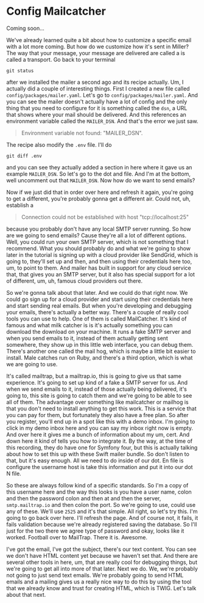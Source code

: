 # Config Mailcatcher

Coming soon...

We've already learned quite a bit about how to customize a specific email with a lot
more coming. But how do we customize how it's sent in Miller? The way that your
message, your message are delivered are called a is called a transport. Go back to
your terminal 

```terminal-silent
git status
```

after we installed the mailer a second ago and its recipe actually. Um,
I actually did a couple of interesting things. First I created a new file called
`config/packages/mailer.yaml`. Let's go to `config/packages/mailer.yaml`. And
you can see the mailer doesn't actually have a lot of config and the only thing that
you need to configure for it is something called the `dsn`, a URL that shows where your
mail should be delivered. And this references an environment variable called the
`MAILER_DSN`. And that's the error we just saw. 

> Environment variable not found: "MAILER_DSN". 

The recipe also modify the `.env` file. I'll do 

```terminal
git diff .env
``` 
 
and you can see they actually added a section in here where it gave us an example 
`MAILER_DSN`. So let's go to the dot and file. And I'm at the bottom, well 
uncomment out that `MAILER_DSN`. Now how do we want to send emails?

Now if we just did that in order over here and refresh it again, you're going to get
a different, you're probably gonna get a different air. Could not, uh, establish a

> Connection could not be established with host "tcp://localhost:25"

because you probably don't have any local SMTP server running. So how are we going to send
emails? Cause they're all a lot of different options. Well, you could run your own
SMTP server, which is not something that I recommend. What you should probably do and
what we're going to show later in the tutorial is signing up with a cloud provider
like SendGrid, which is going to, they'll set up and then, and then using their
credentials here too, um, to point to them. And mailer has built in support for any
cloud service that, that gives you an SMTP server, but it also has special support
for a lot of different, um, uh, famous cloud providers out there.

So we're gonna talk about that later. And we could do that right now. We could go
sign up for a cloud provider and start using their credentials here and start sending
real emails. But when you're developing and debugging your emails, there's actually a
better way. There's a couple of really cool tools you can use to help. One of them is
called MailCatcher. It's kind of famous and what milk catcher is is it's actually
something you can download the download on your machine. It runs a fake SMTP server
and when you send emails to it, instead of them actually getting sent somewhere, they
show up in this little web interface, you can debug them. There's another one called
the mail hog, which is maybe a little bit easier to install. Male catches run on
Ruby, and there's a third option, which is what we are going to use.

It's called mailtrap, but a mailtrap.io, this is going to give us that same
experience. It's going to set up kind of a fake a SMTP server for us. And when we
send emails to it, instead of those actually being delivered, it's going to, this
site is going to catch them and we're going to be able to see all of them. The
advantage over something like mailcatcher or mailhog is that you don't need to
install anything to get this work. This is a service that you can pay for them, but
fortunately they also have a free plan. So after you register, you'll end up in a
spot like this with a demo inbox. I'm going to click in my demo inbox here and you
can say my inbox right now is empty. And over here it gives me a bunch of information
about my um, cert. And down here it kind of tells you how to integrate it. By the
way, at the time of this recording, they do have one for Symfony four, but this is
actually talking about how to set this up with these Swift mailer bundle. So don't
listen to that, but it's easy enough. All we need to do inside of our dot. En file is
configure the username host is take this information and put it into our dot N file.

So these are always follow kind of a specific standards. So I'm a copy of this
username here and the way this looks is you have a user name, colon and then the
password colon and then at and then the server, `smtp.mailtrap.io` and then colon the
port. So we're going to use, could use any of these. We'll use `2525` and it's that
simple. All right, so let's try this. I'm going to go back over here. I'll refresh
the page. And of course not, it fails, it fails validation because we're already
registered saving the database. So I'll just for the two there we agree type of
password and okay, looks like it worked. Football over to MailTrap. There it is.
Awesome.

I've got the email, I've got the subject, there's our text content. You can see we
don't have HTML content yet because we haven't set that. And there are several other
tools in here, um, that are really cool for debugging things, but we're going to get
all into more of that later. Next we do. We, we're probably not going to just send
text emails. We're probably going to send HTML emails and a mailing gives us a really
nice way to do this by using the tool that we already know and trust for creating
HTML, which is TWIG. Let's talk about that next.